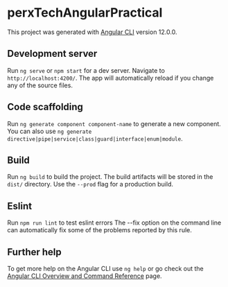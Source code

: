 # perxTechAngularPractical

This project was generated with [Angular CLI](https://github.com/angular/angular-cli) version 12.0.0.

## Development server

Run `ng serve` or `npm start` for a dev server. Navigate to `http://localhost:4200/`. The app will automatically reload if you change any of the source files.

## Code scaffolding

Run `ng generate component component-name` to generate a new component. You can also use `ng generate directive|pipe|service|class|guard|interface|enum|module`.

## Build

Run `ng build` to build the project. The build artifacts will be stored in the `dist/` directory. Use the `--prod` flag for a production build.

## Eslint

Run `npm run lint` to test eslint errors
The --fix option on the command line can automatically fix some of the problems reported by this rule.

## Further help

To get more help on the Angular CLI use `ng help` or go check out the [Angular CLI Overview and Command Reference](https://angular.io/cli) page.
